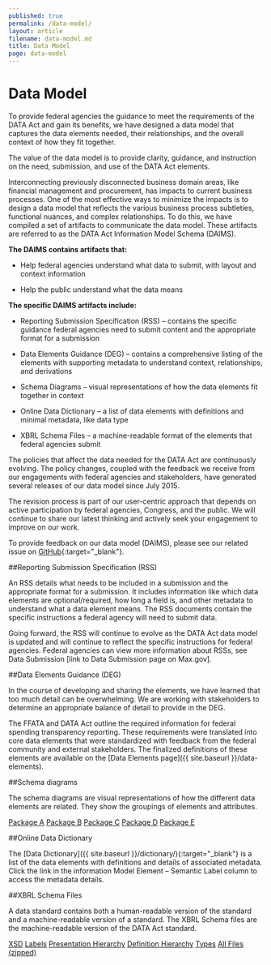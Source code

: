 ```yaml
---
published: true
permalink: /data-model/
layout: article
filename: data-model.md
title: Data Model
page: data-model
---
```


# Data Model

To provide federal agencies the guidance to meet the requirements of the DATA Act and gain its benefits, we have designed a data model that captures the data elements needed, their relationships, and the overall context of how they fit together.

The value of the data model is to provide clarity, guidance, and instruction on the need, submission, and use of the DATA Act elements.  

Interconnecting previously disconnected business domain areas, like financial management and procurement, has impacts to current business processes. One of the most effective ways to minimize the impacts is to design a data model that reflects the various business process subtleties, functional nuances, and complex relationships. To do this, we have compiled a set of artifacts to communicate the data model. These artifacts are referred to as the DATA Act Information Model Schema (DAIMS).

**The DAIMS contains artifacts that:**

* Help federal agencies understand what data to submit, with layout and context information

* Help the public understand what the data means


**The specific DAIMS artifacts include:**

* Reporting Submission Specification (RSS) – contains the specific guidance federal agencies need to submit content and the appropriate format for a submission

* Data Elements Guidance (DEG) – contains a comprehensive listing of the elements with supporting metadata to understand context, relationships, and derivations

* Schema Diagrams – visual representations of how the data elements fit together in context

* Online Data Dictionary – a list of data elements with definitions and minimal metadata, like data type

* XBRL Schema Files – a machine-readable format of the elements that federal agencies submit


The policies that affect the data needed for the DATA Act are continuously evolving. The policy changes, coupled with the feedback we receive from our engagements with federal agencies and stakeholders, have generated several releases of our data model since July 2015.

The revision process is part of our user-centric approach that depends on active participation by federal agencies, Congress, and the public. We will continue to share our latest thinking and actively seek your engagement to improve on our work.

To provide feedback on our data model (DAIMS), please see our related issue on [GitHub](https://github.com/fedspendingtransparency/fedspendingtransparency.github.io/issues/126){:target="_blank"}.


##Reporting Submission Specification (RSS)

An RSS details what needs to be included in a submission and the appropriate format for a submission. It includes information like which data elements are optional/required, how long a field is, and other metadata to understand what a data element means. The RSS documents contain the specific instructions a federal agency will need to submit data.

Going forward, the RSS will continue to evolve as the DATA Act data model is updated and will continue to reflect the specific instructions for federal agencies. Federal agencies can view more information about RSSs, see Data Submission [link to Data Submission page on Max.gov]. 

##Data Elements Guidance (DEG)

In the course of developing and sharing the elements, we have learned that too much detail can be overwhelming. We are working with stakeholders to determine an appropriate balance of detail to provide in the DEG.

The FFATA and DATA Act outline the required information for federal spending transparency reporting. These requirements were translated into core data elements that were standardized with feedback from the federal community and external stakeholders. The finalized definitions of these elements are available on the [Data Elements page]({{ site.baseurl }}/data-elements).


##Schema diagrams

The schema diagrams are visual representations of how the different data elements are related. They show the groupings of elements and attributes.

<div class="list-group">
  <a href="http://fedspendingtransparency.github.io/assets/docs/DAIMS_Diagram-PackageA_v0.7.pdf" target="_blank" class="list-group-item">Package A</a>
  <a href="http://fedspendingtransparency.github.io/assets/docs/DAIMS_Diagram-PackageB_v0.7.pdf" target="_blank" class="list-group-item">Package B</a>
  <a href="http://fedspendingtransparency.github.io/assets/docs/DAIMS_Diagram-PackageC_v0.7.pdf" target="_blank" class="list-group-item">Package C</a>
  <a href="http://fedspendingtransparency.github.io/assets/docs/DAIMS_Diagram-PackageD_v0.7.pdf" target="_blank" class="list-group-item">Package D</a>
  <a href="http://fedspendingtransparency.github.io/assets/docs/DAIMS_Diagram-PackageE_v0.7.pdf" target="_blank" class="list-group-item">Package E</a>
</div>


##Online Data Dictionary

The [Data Dictionary]({{ site.baseurl }}/dictionary/){:target="_blank"} is a list of the data elements with definitions and details of associated metadata. Click the link in the information Model Element – Semantic Label column to access the metadata details.


##XBRL Schema Files

A data standard contains both a human-readable version of the standard and a machine-readable version of a standard. The XBRL Schema files are the machine-readable version of the DATA Act standard.

<div class="list-group">
  <a href="http://fedspendingtransparency.github.io/schema/daims/treas-20151231.xsd" target="_blank" class="list-group-item">XSD</a>
  <a href="http://fedspendingtransparency.github.io/schema/daims/treas-20151231_lab.xml" target="_blank" class="list-group-item">Labels</a>
  <a href="http://fedspendingtransparency.github.io/schema/daims/treas-20151231_pre.xml" target="_blank" class="list-group-item">Presentation Hierarchy</a>
  <a href="http://fedspendingtransparency.github.io/schema/daims/treas-20151231_def.xml" target="_blank" class="list-group-item">Definition Hierarchy</a>
  <a href="http://fedspendingtransparency.github.io/schema/daims/treasury-fiscal-service-2015-12-31.xsd" target="_blank" class="list-group-item">Types</a>
  <a href="http://fedspendingtransparency.github.io/schema/daims/DATA_Act_Schema_v0.7.zip" target="_blank" class="list-group-item">All Files (zipped)</a>
</div>

